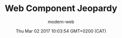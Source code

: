 ---
title: Web Component Jeopardy
slug: video-web-component-jeopardy
date: Thu Mar 02 2017 10:03:54 GMT+0200 (CAT)
media-id: dhQ1J_2ARLw
kind: youtube
section: video
author: modern-web
---